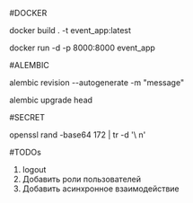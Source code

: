 #DOCKER

docker build . -t event_app:latest

docker run -d -p 8000:8000 event_app

#ALEMBIC

alembic revision --autogenerate -m "message"

alembic upgrade head

#SECRET

openssl rand -base64 172 | tr -d '\ n'

#TODOs
1. logout
2. Добавить роли пользователей
3. Добавить асинхронное взаимодействие
